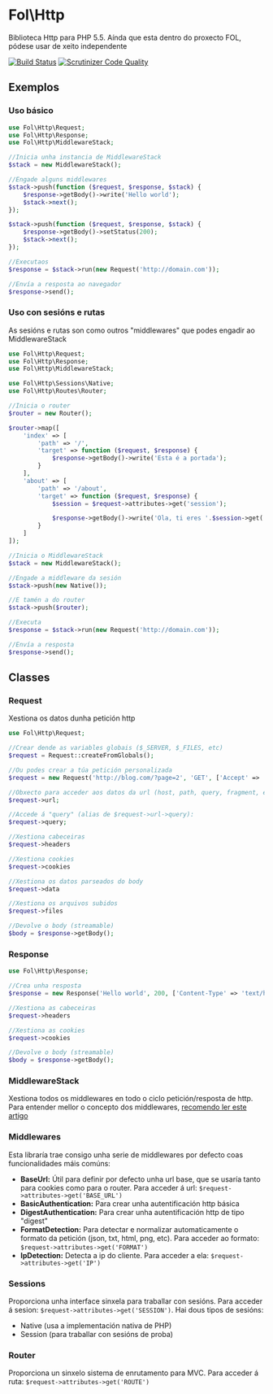 # Fol\Http

Biblioteca Http para PHP 5.5. Aínda que esta dentro do proxecto FOL, pódese usar de xeito independente

[![Build Status](https://travis-ci.org/fol-project/http.svg?branch=master)](https://travis-ci.org/fol-project/http)
[![Scrutinizer Code Quality](https://scrutinizer-ci.com/g/fol-project/http/badges/quality-score.png?b=master)](https://scrutinizer-ci.com/g/fol-project/http/?branch=master)


## Exemplos

### Uso básico

```php
use Fol\Http\Request;
use Fol\Http\Response;
use Fol\Http\MiddlewareStack;

//Inicia unha instancia de MiddlewareStack
$stack = new MiddlewareStack();

//Engade alguns middlewares
$stack->push(function ($request, $response, $stack) {
	$response->getBody()->write('Hello world');
	$stack->next();
});

$stack->push(function ($request, $response, $stack) {
	$response->getBody()->setStatus(200);
	$stack->next();
});

//Executaos
$response = $stack->run(new Request('http://domain.com'));

//Envía a resposta ao navegador
$response->send();
```

### Uso con sesións e rutas

As sesións e rutas son como outros "middlewares" que podes engadir ao MiddlewareStack

```php
use Fol\Http\Request;
use Fol\Http\Response;
use Fol\Http\MiddlewareStack;

use Fol\Http\Sessions\Native;
use Fol\Http\Routes\Router;

//Inicia o router
$router = new Router();

$router->map([
	'index' => [
		'path' => '/',
		'target' => function ($request, $response) {
			$response->getBody()->write('Esta é a portada');
		}
	],
	'about' => [
		'path' => '/about',
		'target' => function ($request, $response) {
			$session = $request->attributes->get('session');

			$response->getBody()->write('Ola, ti eres '.$session->get('username'));
		}
	]
]);

//Inicia o MiddlewareStack
$stack = new MiddlewareStack();

//Engade a middleware da sesión
$stack->push(new Native());

//E tamén a do router
$stack->push($router);

//Executa
$response = $stack->run(new Request('http://domain.com'));

//Envía a resposta
$response->send();
```

## Classes

### Request

Xestiona os datos dunha petición http

```php
use Fol\Http\Request;

//Crear dende as variables globais ($_SERVER, $_FILES, etc)
$request = Request::createFromGlobals();

//Ou podes crear a túa petición personalizada
$request = new Request('http://blog.com/?page=2', 'GET', ['Accept' => 'text/html']);

//Obxecto para acceder aos datos da url (host, path, query, fragment, etc)
$request->url;

//Accede á "query" (alias de $request->url->query):
$request->query;

//Xestiona cabeceiras
$request->headers

//Xestiona cookies
$request->cookies

//Xestiona os datos parseados do body
$request->data

//Xestiona os arquivos subidos
$request->files

//Devolve o body (streamable)
$body = $response->getBody();
```

### Response

```php
use Fol\Http\Response;

//Crea unha resposta
$response = new Response('Hello world', 200, ['Content-Type' => 'text/html']);

//Xestiona as cabeceiras
$request->headers

//Xestiona as cookies
$request->cookies

//Devolve o body (streamable)
$body = $response->getBody();
```

### MiddlewareStack

Xestiona todos os middlewares en todo o ciclo petición/resposta de http. Para entender mellor o concepto dos middlewares, [recomendo ler este artigo](https://mwop.net/blog/2015-01-08-on-http-middleware-and-psr-7.html)

### Middlewares

Esta libraría trae consigo unha serie de middlewares por defecto coas funcionalidades máis comúns:

* **BaseUrl:** Útil para definir por defecto unha url base, que se usaría tanto para cookies como para o router. Para acceder á url: `$request->attributes->get('BASE_URL')`
* **BasicAuthentication:** Para crear unha autentificación http básica
* **DigestAuthentication:** Para crear unha autentificación http de tipo "digest"
* **FormatDetection:** Para detectar e normalizar automaticamente o formato da petición (json, txt, html, png, etc). Para acceder ao formato: `$request->attributes->get('FORMAT')`
* **IpDetection:** Detecta a ip do cliente. Para acceder a ela: `$request->attributes->get('IP')`

### Sessions

Proporciona unha interface sinxela para traballar con sesións. Para acceder á sesion: `$request->attributes->get('SESSION')`. Hai dous tipos de sesións:

* Native (usa a implementación nativa de PHP)
* Session (para traballar con sesións de proba)

### Router

Proporciona un sinxelo sistema de enrutamento para MVC. Para acceder á ruta: `$request->attributes->get('ROUTE')`
